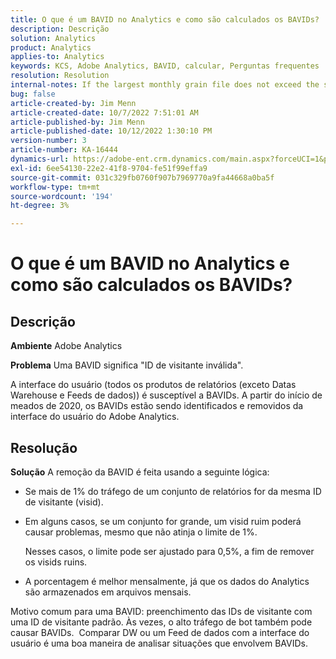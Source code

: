 ```yaml
---
title: O que é um BAVID no Analytics e como são calculados os BAVIDs?
description: Descrição
solution: Analytics
product: Analytics
applies-to: Analytics
keywords: KCS, Adobe Analytics, BAVID, calcular, Perguntas frequentes
resolution: Resolution
internal-notes: If the largest monthly grain file does not exceed the size threshold (250MB default), we do not examine the suite for bad visids.
bug: false
article-created-by: Jim Menn
article-created-date: 10/7/2022 7:51:01 AM
article-published-by: Jim Menn
article-published-date: 10/12/2022 1:30:10 PM
version-number: 3
article-number: KA-16444
dynamics-url: https://adobe-ent.crm.dynamics.com/main.aspx?forceUCI=1&pagetype=entityrecord&etn=knowledgearticle&id=83dccec7-1446-ed11-bba1-000d3a3064b8
exl-id: 6ee54130-22e2-41f8-9704-fe51f99effa9
source-git-commit: 031c329fb0760f907b7969770a9fa44668a0ba5f
workflow-type: tm+mt
source-wordcount: '194'
ht-degree: 3%

---
```


# O que é um BAVID no Analytics e como são calculados os BAVIDs?

## Descrição


<b>Ambiente</b>
Adobe Analytics

<b>Problema</b>
Uma BAVID significa &quot;ID de visitante inválida&quot;.

A interface do usuário (todos os produtos de relatórios (exceto Datas Warehouse e Feeds de dados)) é susceptível a BAVIDs.
A partir do início de meados de 2020, os BAVIDs estão sendo identificados e removidos da interface do usuário do Adobe Analytics.






## Resolução


<b>Solução</b>
A remoção da BAVID é feita usando a seguinte lógica:

- Se mais de 1% do tráfego de um conjunto de relatórios for da mesma ID de visitante (visid).
- Em alguns casos, se um conjunto for grande, um visid ruim poderá causar problemas, mesmo que não atinja o limite de 1%.

  Nesses casos, o limite pode ser ajustado para 0,5%, a fim de remover os visids ruins.
- A porcentagem é melhor mensalmente, já que os dados do Analytics são armazenados em arquivos mensais.


Motivo comum para uma BAVID: preenchimento das IDs de visitante com uma ID de visitante padrão. Às vezes, o alto tráfego de bot também pode causar BAVIDs. 
Comparar DW ou um Feed de dados com a interface do usuário é uma boa maneira de analisar situações que envolvem BAVIDs.
